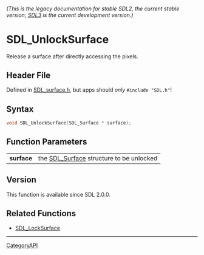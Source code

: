 ###### (This is the legacy documentation for stable SDL2, the current stable version; [SDL3](https://wiki.libsdl.org/SDL3/) is the current development version.)
# SDL_UnlockSurface

Release a surface after directly accessing the pixels.

## Header File

Defined in [SDL_surface.h](https://github.com/libsdl-org/SDL/blob/SDL2/include/SDL_surface.h), but apps should _only_ `#include "SDL.h"`!

## Syntax

```c
void SDL_UnlockSurface(SDL_Surface * surface);

```

## Function Parameters

|                 |                                                         |
| --------------- | ------------------------------------------------------- |
| **surface**     | the [SDL_Surface](SDL_Surface) structure to be unlocked |

## Version

This function is available since SDL 2.0.0.

## Related Functions

* [SDL_LockSurface](SDL_LockSurface)

----
[CategoryAPI](CategoryAPI)

